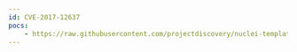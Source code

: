 ```yaml
---
id: CVE-2017-12637
pocs:
    - https://raw.githubusercontent.com/projectdiscovery/nuclei-templates/master/cves/CVE-2017-12637.yaml
---
```

